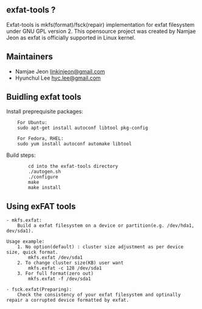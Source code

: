 
## exfat-tools ?
Exfat-tools is mkfs(format)/fsck(repair) implementation for exfat filesystem under GNU GPL version 2. This opensource project was created by Namjae Jeon as exfat is officially supported in Linux kernel.

## Maintainers
* Namjae Jeon <linkinjeon@gmail.com>
* Hyunchul Lee <hyc.lee@gmail.com>

## Buidling exfat tools
Install preprequisite packages:
```
	For Ubuntu:
	sudo apt-get install autoconf libtool pkg-config

	For Fedora, RHEL:
	sudo yum install autoconf automake libtool
```

Build steps:
```
        cd into the exfat-tools directory
        ./autogen.sh
        ./configure
        make
        make install
```

## Using exFAT tools
```
- mkfs.exfat:
	Build a exfat filesystem on a device or partition(e.g. /dev/hda1, dev/sda1).

Usage example:
	1. No option(default) : cluster size adjustment as per device size, quick format.
		mkfs.exfat /dev/sda1
	2. To change cluster size(KB) user want
		mkfs.exfat -c 128 /dev/sda1
	3. For full format(zero out)
		mkfs.exfat -f /dev/sda1

- fsck.exfat(Preparing):
	Check the consistency of your exfat filesystem and optinally repair a corrupted device formatted by exfat.
```
